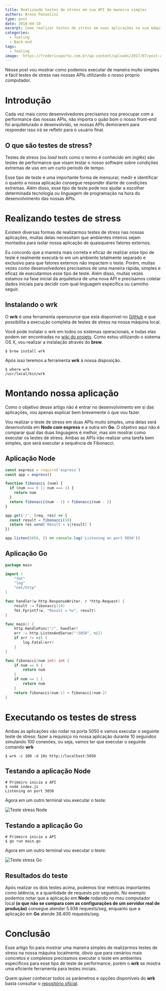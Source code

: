 ```yaml
---
title: Realizando testes de stress em sua API de maneira simples
authors: Breno Panzolini
type: post
date: 2018-04-19
excerpt: Como realizar testes de stress em suas aplicações na sua máquina local com o wrk.
categories:
  - Tooling
  - Back-end
tags:
  - Tooling
image:  https://fredericoporto.com.br/wp-content/uploads/2017/07/post-alta-performance-head-banner.jpg
---
```


Nesse post vou mostrar como podemos executar de maneira muito simples e fácil testes de stress nas nossas APIs utilizando o nosso próprio computador.

# Introdução

Cada vez mais como desenvolvedores precisamos nos preocupar com a performance das nossas APIs, não importa o quão bom o nosso front-end foi arquiteturado e desenvolvido, se nossas APIs demorarem para responder isso irá se refletir para o usuário final.

## O que são testes de stress?

Testes de stress (ou _load tests_ como o termo é conhecido em inglês) são testes de performance que visam testar o nosso software sobre condições extremas de uso em um curto período de tempo.

Esse tipo de teste é uma importante forma de mensurar, medir e identificar o quanto a nossa aplicação consegue responder diante de condições extremas. Além disso, esse tipo de teste pode nos ajudar a escolher determinada tecnologia ou linguagem de programação na hora do desenvolvimento das nossas APIs.

# Realizando testes de stress

Existem diversas formas de realizarmos testes de stress nas nossas aplicações, muitas delas necessitam que ambientes inteiros sejam montados para isolar nossa aplicação de quaisqueres fatores externos.

Eu concordo que a maneira mais correta e eficaz de realizar esse tipo de teste é realmente executá-lo em um ambiente totalmente separado e exclusivo para que fatores externos não impactem o teste. Porém, muitas vezes como desenvolvedores precisamos de uma maneira rápida, simples e eficaz de executarmos esse tipo de teste. Além disso, muitas vezes estamos na fase inicial da arquitetura de uma nova API e precisamos coletar dados iniciais para decidir com qual linguagem específica ou caminho seguir.

## Instalando o wrk

O **wrk** é uma ferramenta opensource que está disponível no [GitHub](https://github.com/wg/wrk) e que possibilita a execução completa de testes de stress na nossa máquina local.

Você pode instalar o wrk em todos os sistemas operacionais, e todas elas podem ser encontradas no [wiki do projeto](https://github.com/wg/wrk/wiki). Como estou utilizando o sistema OS X, vou realizar a instalação através do **brew**.

```
$ brew install wrk
```

Após isso teremos a ferramenta **wrk** à nossa disposição.

```
$ where wrk
/usr/local/bin/wrk
```

# Montando nossa aplicação

Como o objetivo desse artigo não é entrar no desenvolvimento em si das aplicações, vou apenas explicar bem brevemente o que vou fazer.

Vou realizar o teste de stress em duas APIs muito simples, uma delas será desenvolvida em **Node com express** e a outra em **Go**. O objetivo aqui não é comparar qual das duas linguagens é melhor, mas sim mostrar como executar os testes de stress. Ambas as APIs irão realizar uma tarefa bem simples, que será executar a sequência de Fibonacci.

## Aplicação Node

```javascript
const express = require('express')
const app = express()

function fibonacci (num) {
  if (num === 0 || num === 1) {
    return num
  }
  return fibonacci(num - 1) + fibonacci(num - 2)
}

app.get('/', (req, res) => {
  const result = fibonacci(10)
  return res.send(`Result = ${result}`)
})

app.listen(5050, () => console.log('Listening on port 5050'))
```

## Aplicação Go

```go
package main

import (
	"fmt"
	"log"
	"net/http"
)

func handler(w http.ResponseWriter, r *http.Request) {
	result := fibonacci(10)
	fmt.Fprintf(w, "Result = %v", result)
}

func main() {
	http.HandleFunc("/", handler)
	err := http.ListenAndServe(":5050", nil)
	if err != nil {
		log.Fatal(err)
	}
}

func fibonacci(num int) int {
	if num == 0 {
		return num
	}
	if num == 1 {
		return num
	}
	return fibonacci(num-1) + fibonacci(num-2)
}
````

# Executando os testes de stress

Ambas as aplicações vão rodar na porta 5050 e vamos executar o seguinte teste de stress: fazer a requisiço no nossa aplicação durante 10 segundos simulando 100 conexões, ou seja, vamos ter que executar o seguinte comando **wrk**

```
$ wrk -c 100 -d 10s http://localhost:5050
```

## Testando a aplicação Node

```
# Primeiro inicio a API
$ node index.js
Listening on port 5050
```

Agora em um outro terminal vou executar o teste:

![Teste stress Node](https://i.imgur.com/rm3gw1f.png)

## Testando a aplicação Go

```
# Primeiro inicio a API
$ go run main.go
```

Agora em um outro terminal vou executar o teste:

![Teste stress Go](https://i.imgur.com/qkQCmGU.png)

## Resultados do teste

Após realizar os dois testes acima, podemos tirar métricas importantes como latência, e a quantidade de requests por segundo. No exemplo podemos notar que a aplicação em **Node** rodando no meu computador local **(o que não se compara com as configurações de um servidor real de produção)** consegue atender 5.936 requests/seg, enquanto que a aplicação em **Go** atende 38.400 requests/seg.

# Conclusão

Esse artigo foi para mostrar uma maneira simples de realizarmos testes de stress na nossa máquina localmente, óbvio que para cenários mais concretos e complexos precisamos executar o teste em ambientes específicos para esse tipo de teste de performance, porém o **wrk** se mostra uma eficiente ferramenta para testes iniciais.

Quem quiser conhecer todos os parâmetros e opções disponíveis do **wrk** basta consultar o [repositório oficial](https://github.com/wg/wrk).
